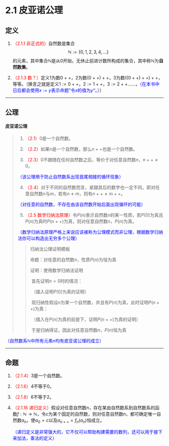 # 2.1 皮亚诺公理

## 定义

1. <font color=red>（2.1.1 非正式的）</font>自然数是集合
   $$
   \mathbb N:=\{0,1,2,3,4,...\}
   $$
   的元素，其中集合$\mathbb N$是从$0$开始，无休止前进计数所构成的集合，其中称$\mathbb N$为**自然数集**。
   
2. <font color=red>（2.1.3 数？）</font>定义$1$为数$0++$，$2$为数$(0++)++$，$3$为数$((0++)++)++$，等等。（换言之就是定义$1:=0++$，$2:=1++$，$3:=2++$......，<font color=blue>（在本书中日后都会使用$x:=y$表示命题”令$x$的值为$y$“。）</font>）

---

## 公理

#### 皮亚诺公理

>1. <font color=red>（2.1）</font>$0$是一个自然数。
>
>2. <font color=red>（2.2）</font>如果$n$是一个自然数，那么$n++$也是一个自然数。
>
>3. <font color=red>（2.3）</font>$0$不跟随在任何自然数之后，等价于对任意自然数$n$，$n++\ne0$。
>
>   <font color=blue>（该公理用于防止自然数系出现首尾相接的循环现象）</font>
>
>4. <font color=red>（2.4）</font>对于不同的自然数而言，紧跟其后的数字也一定不同，即对任意自然数$n$与$m$，若有$n\ne m$，则有$n++\ne m++$。
>
>   <font color=blue>（对任意的自然数，不存在由该自然数开始后面出现循环的可能）</font>
>
>5. <font color=red>（2.5 数学归纳法原理）</font>令$P(n)$表示自然数$n$的某一性质，若$P(0)$为真且$P(n)$为真时$P(n++)$为真，则对任意自然数$n$，$P(n)$为真。
>
>   <font color=blue>（数学归纳法原理严格上来说应该被称为公理模式而非公理，根据数学归纳法你可以构造出无穷多个公理）</font>
>
>   >归纳法公理证明模板
>   >
>   >命题：对任意的自然数$n$，性质$P(n)$为恒为真
>   >
>   >证明：使用数学归纳法证明
>   >
>   >​			首先证明$n=0$时的情况：
>   >
>   >​			（插入证明$P(0)$为真的证明）
>   >
>   >​			现归纳性假设$n$为某一个自然数，并且有$P(n)$为真，此时证明$P(n++)$为真：
>   >
>   >​			（插入在$P(n)$为真的前提下，证明$P(n++)$为真的证明）
>   >
>   >​			于是归纳得证，因此对任意自然数$n$，$P(n)$恒为真

<font color=blue>（自然数系$\mathbb N$中所有元素$n$均有皮亚诺公理的成立）</font>

---

## 命题

1. <font color=red>（2.1.4）</font>$3$是一个自然数。

2. <font color=red>（2.1.6）</font>$4$不等于$0$。

3. <font color=red>（2.1.8）</font>$6$不等于$2$。

4. <font color=red>（2.1.16 递归定义）</font>假设对任意自然数$n$，存在某由自然数系到自然数系的函数$f:\mathbb N\to\mathbb N$，令$c$为某个固定的自然数，则对任意自然数$n$，都可确定唯一自然数$a_n$，使$a_0=c$以及$a_{n++}=f_n(a_n)$恒成立。

   <font color=blue>（递归定义是非常强大的，它不仅可以帮助构建需要的数列，还可以用于接下来加法，乘法的定义）</font>
